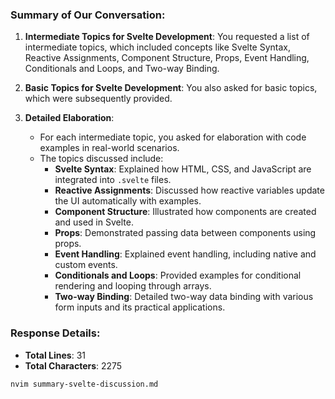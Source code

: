 ### Summary of Our Conversation:

1. **Intermediate Topics for Svelte Development**: You requested a list of intermediate topics, which included concepts like Svelte Syntax, Reactive Assignments, Component Structure, Props, Event Handling, Conditionals and Loops, and Two-way Binding.

2. **Basic Topics for Svelte Development**: You also asked for basic topics, which were subsequently provided.

3. **Detailed Elaboration**:
   - For each intermediate topic, you asked for elaboration with code examples in real-world scenarios.
   - The topics discussed include:
     - **Svelte Syntax**: Explained how HTML, CSS, and JavaScript are integrated into `.svelte` files.
     - **Reactive Assignments**: Discussed how reactive variables update the UI automatically with examples.
     - **Component Structure**: Illustrated how components are created and used in Svelte.
     - **Props**: Demonstrated passing data between components using props.
     - **Event Handling**: Explained event handling, including native and custom events.
     - **Conditionals and Loops**: Provided examples for conditional rendering and looping through arrays.
     - **Two-way Binding**: Detailed two-way data binding with various form inputs and its practical applications.

### Response Details:

- **Total Lines**: 31
- **Total Characters**: 2275

```bash
nvim summary-svelte-discussion.md
```
